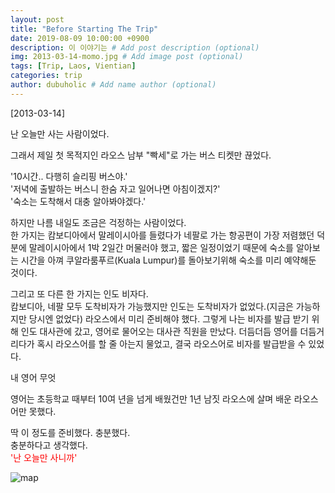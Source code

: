 ```yaml
---
layout: post
title: "Before Starting The Trip"
date: 2019-08-09 10:00:00 +0900
description: 이 이야기는 # Add post description (optional)
img: 2013-03-14-momo.jpg # Add image post (optional)
tags: [Trip, Laos, Vientian]
categories: trip
author: dubuholic # Add name author (optional)
---
```



[2013-03-14] 

난 오늘만 사는 사람이었다.  

그래서 제일 첫 목적지인 라오스 남부 "빡세"로 가는 버스 티켓만 끊었다.    

\'10시간.. 다행히 슬리핑 버스야.\'   
\'저녁에 출발하는 버스니 한숨 자고 일어나면 아침이겠지?\'   
\'숙소는 도착해서 대충 알아봐야겠다.\'   

하지만 나름 내일도 조금은 걱정하는 사람이었다.   
한 가지는 캄보디아에서 말레이시아를 들렸다가 네팔로 가는 항공편이 가장 저렴했던 덕분에 
말레이시아에서 1박 2일간 머물러야 했고, 짧은 일정이었기 때문에 숙소를 알아보는 시간을 아껴 쿠알라룸푸르(Kuala Lumpur)를 돌아보기위해 숙소를 미리 예약해둔 것이다.  

그리고 또 다른 한 가지는 인도 비자다.   
캄보디아, 네팔 모두 도착비자가 가능했지만 인도는 도착비자가 없었다.(지금은 가능하지만 당시엔 없었다) 라오스에서 미리 준비해야 했다. 
그렇게 나는 비자를 발급 받기 위해 인도 대사관에 갔고, 영어로 물어오는 대사관 직원을 만났다. 
더듬더듬 영어를 더듬거리다가 혹시 라오스어를 할 줄 아는지 물었고, 결국 라오스어로 비자를 발급받을 수 있었다.  

<p class="page-quote">내 영어 무엇</p>

영어는 초등학교 때부터 10여 년을 넘게 배웠건만 1년 남짓 라오스에 살며 배운 라오스어만 못했다.  

딱 이 정도를 준비했다. 충분했다.  
충분하다고 생각했다.  
<span style="color:red">\'난 오늘만 사니까\'</span>   


![map]({{site.baseurl}}/assets/img/2013-03-14-cochin.jpg)
